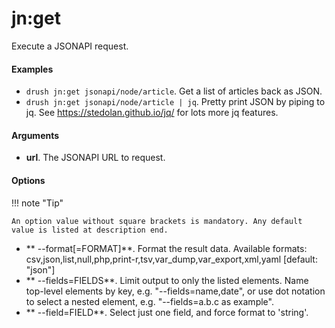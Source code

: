 # jn:get

Execute a JSONAPI request.

#### Examples

- <code>drush jn:get jsonapi/node/article</code>. Get a list of articles back as JSON.
- <code>drush jn:get jsonapi/node/article | jq</code>. Pretty print JSON by piping to jq. See https://stedolan.github.io/jq/ for lots more jq features.

#### Arguments

- **url**. The JSONAPI URL to request.

#### Options

!!! note "Tip"

    An option value without square brackets is mandatory. Any default value is listed at description end.

- ** --format[=FORMAT]**. Format the result data. Available formats: csv,json,list,null,php,print-r,tsv,var_dump,var_export,xml,yaml [default: "json"]
- ** --fields=FIELDS**. Limit output to only the listed elements. Name top-level elements by key, e.g. "--fields=name,date", or use dot notation to select a nested element, e.g. "--fields=a.b.c as example".
- ** --field=FIELD**. Select just one field, and force format to 'string'.

